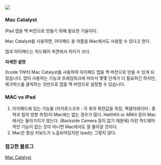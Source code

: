 ![](https://velog.velcdn.com/images/bricksky/post/fd5a2d47-e4ba-4271-b186-8983525e3764/image.png)

### Mac Catalyst

iPad 앱을 맥 버전으로 만들기 위해 필요한 기술이다.

Mac Catalyst를 사용하면, 아이패드 용 어플을 Mac에서도 사용할 수 있다고 한다.

앱과 아이패드는 하드웨어 측면에서 차이가 크다.

**자세한 설명**

Xcode 11부터 Mac Catalyst를 사용하여 아이패드 앱을 맥 버전으로 만들 수 있게 되었습니다.
앱이 사용하는 기능과 프레임워크에 따라서 몇몇 단계가 더 필요하긴 하지만, 체크박스를 클릭하는 것만으로 앱을 맥 버전으로 설정할 수 있습니다.

### MAC vs iPad

1. 아이패드에 있는 기능들 (자이로스코프 : 각 축의 회전값을 측정, 엑셀러레이터 : 중력과 힘의 방향 측정)이 Mac에는 없는 경우가 많다. HelthKit or ARKit 등이 Mac에서는 돌아가지가 않는다. (Backside Camera 등이 없기 때문에) 이런 하드웨어적인 기능이 없는 것이 아니면 Mac에서도 잘 돌아갈 것이다.
2. Mac은 항상 키보드가 노출되어있지만 Ipad는 그렇지 않다.

### 참고한 블로그

[Mac Catalyst](https://velog.io/@lawn/Mac-Catalyst)
